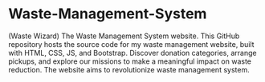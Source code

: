 # Waste-Management-System
(Waste Wizard) The Waste Management System website. This GitHub repository hosts the source code for my waste management website, built with HTML, CSS, JS, and Bootstrap. Discover donation categories, arrange pickups, and explore our missions to make a meaningful impact on waste reduction. The website aims to revolutionize waste management system.
